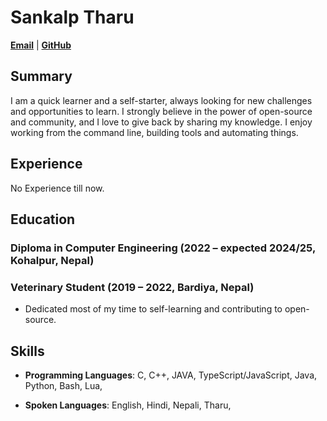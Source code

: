# Sankalp Tharu

[**Email**](mailto:sankalptharu50028@gmail.com) | [**GitHub**](https://github.com/S4NKALP)

## Summary

I am a quick learner and a self-starter, always looking for new challenges and opportunities to learn.
I strongly believe in the power of open-source and community, and I love to give back by sharing my knowledge.
I enjoy working from the command line, building tools and automating things.

## Experience

No Experience till now.

## Education

### Diploma in Computer Engineering (2022 – expected 2024/25, Kohalpur, Nepal)
### Veterinary Student (2019 – 2022, Bardiya, Nepal)

- Dedicated most of my time to self-learning and contributing to open-source.

## Skills

- **Programming Languages**: C, C++, JAVA, TypeScript/JavaScript, Java, Python, Bash, Lua,
<!-- - **Frameworks**: Ruby on Rails, React, Next.js, NodeJS, Spring, Flask, Android, Phoenix
- **Data**: GraphQL, ActiveRecord, SQLAlchemy, Postgres, MySQL
- **DevOps**: GitHub, Circle CI, Azure, AWS, Heroku, Aptible, Docker
 **Testing**: RSpec, JUnit, Jest, Enzyme, PyTest, Cypress, Pact -->
- **Spoken Languages**: English, Hindi, Nepali, Tharu,


